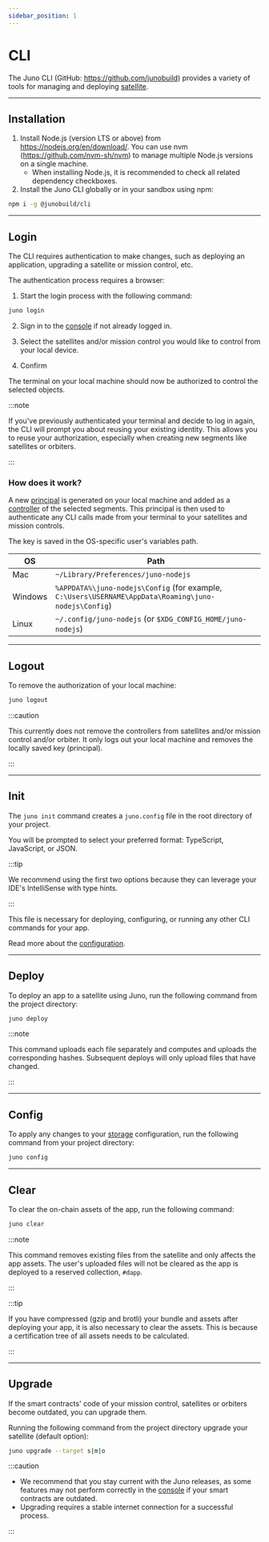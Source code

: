 ```yaml
---
sidebar_position: 1
---
```


# CLI

The Juno CLI (GitHub: https://github.com/junobuild) provides a variety of tools for managing and deploying [satellite].

---

## Installation

1. Install Node.js (version LTS or above) from https://nodejs.org/en/download/. You can use nvm (https://github.com/nvm-sh/nvm) to manage multiple Node.js versions on a single machine.
   - When installing Node.js, it is recommended to check all related dependency checkboxes.
2. Install the Juno CLI globally or in your sandbox using npm:

```bash
npm i -g @junobuild/cli
```

---

## Login

The CLI requires authentication to make changes, such as deploying an application, upgrading a satellite or mission control, etc.

The authentication process requires a browser:

1. Start the login process with the following command:

```bash
juno login
```

2. Sign in to the [console](../terminology.md#console) if not already logged in.

3. Select the satellites and/or mission control you would like to control from your local device.

4. Confirm

The terminal on your local machine should now be authorized to control the selected objects.

:::note

If you've previously authenticated your terminal and decide to log in again, the CLI will prompt you about reusing your existing identity. This allows you to reuse your authorization, especially when creating new segments like satellites or orbiters.

:::

### How does it work?

A new [principal] is generated on your local machine and added as a [controller] of the selected segments. This principal is then used to authenticate any CLI calls made from your terminal to your satellites and mission controls.

The key is saved in the OS-specific user's variables path.

| OS      | Path                                                                                                 |
| ------- | ---------------------------------------------------------------------------------------------------- |
| Mac     | `~/Library/Preferences/juno-nodejs`                                                                  |
| Windows | `%APPDATA%\juno-nodejs\Config` (for example, `C:\Users\USERNAME\AppData\Roaming\juno-nodejs\Config`) |
| Linux   | `~/.config/juno-nodejs` (or `$XDG_CONFIG_HOME/juno-nodejs`)                                          |

---

## Logout

To remove the authorization of your local machine:

```bash
juno logout
```

:::caution

This currently does not remove the controllers from satellites and/or mission control and/or orbiter. It only logs out your local machine and removes the locally saved key (principal).

:::

---

## Init

The `juno init` command creates a `juno.config` file in the root directory of your project.

You will be prompted to select your preferred format: TypeScript, JavaScript, or JSON.

:::tip

We recommend using the first two options because they can leverage your IDE's IntelliSense with type hints.

:::

This file is necessary for deploying, configuring, or running any other CLI commands for your app.

Read more about the [configuration](./configuration.md).

---

## Deploy

To deploy an app to a satellite using Juno, run the following command from the project directory:

```bash
juno deploy
```

:::note

This command uploads each file separately and computes and uploads the corresponding hashes. Subsequent deploys will only upload files that have changed.

:::

---

## Config

To apply any changes to your [storage](../build/storage.md) configuration, run the following command from your project directory:

```bash
juno config
```

---

## Clear

To clear the on-chain assets of the app, run the following command:

```bash
juno clear
```

:::note

This command removes existing files from the satellite and only affects the app assets. The user's uploaded files will not be cleared as the app is deployed to a reserved collection, `#dapp`.

:::

:::tip

If you have compressed (gzip and brotli) your bundle and assets after deploying your app, it is also necessary to clear the assets. This is because a certification tree of all assets needs to be calculated.

:::

---

## Upgrade

If the smart contracts' code of your mission control, satellites or orbiters become outdated, you can upgrade them.

Running the following command from the project directory upgrade your satellite (default option):

```bash
juno upgrade --target s|m|o
```

:::caution

- We recommend that you stay current with the Juno releases, as some features may not perform correctly in the [console](../terminology.md#console) if your smart contracts are outdated.
- Upgrading requires a stable internet connection for a successful process.

:::

[satellite]: ../terminology.md#satellite
[mission control]: ../terminology.md#mission-control
[principal]: ../terminology.md#principal
[controller]: ../terminology.md#controller
